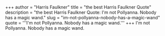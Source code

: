 +++
author = "Harris Faulkner"
title = "the best Harris Faulkner Quote"
description = "the best Harris Faulkner Quote: I'm not Pollyanna. Nobody has a magic wand."
slug = "im-not-pollyanna-nobody-has-a-magic-wand"
quote = '''I'm not Pollyanna. Nobody has a magic wand.'''
+++
I'm not Pollyanna. Nobody has a magic wand.
